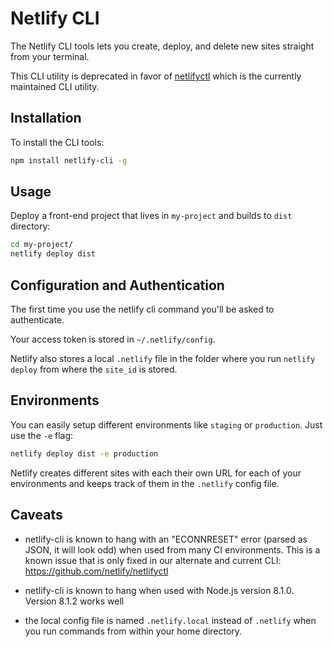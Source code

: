 # Netlify CLI

The Netlify CLI tools lets you create, deploy, and delete new sites straight from your terminal.

This CLI utility is deprecated in favor of [netlifyctl](https://github.com/netlify/netlifyctl) which is the currently maintained CLI utility.

## Installation

To install the CLI tools:

```bash
npm install netlify-cli -g
```

## Usage

Deploy a front-end project that lives in `my-project` and builds to `dist` directory:

```bash
cd my-project/
netlify deploy dist
```

## Configuration and Authentication

The first time you use the netlify cli command you'll be asked to authenticate.

Your access token is stored in `~/.netlify/config`.

Netlify also stores a local `.netlify` file in the folder where you run `netlify deploy` from where the `site_id` is stored.

## Environments

You can easily setup different environments like `staging` or `production`. Just use the `-e` flag:

```bash
netlify deploy dist -e production
```

Netlify creates different sites with each their own URL for each of your environments and keeps track of them in the `.netlify` config file.

## Caveats

- netlify-cli is known to hang with an "ECONNRESET" error (parsed as JSON, it will look odd) when used from many CI environments.  This is a known issue that is only fixed in our alternate and current CLI:  https://github.com/netlify/netlifyctl

- netlify-cli is known to hang when used with Node.js version 8.1.0.  Version 8.1.2 works well

- the local config file is named `.netlify.local` instead of `.netlify` when you run commands from within your home directory.
